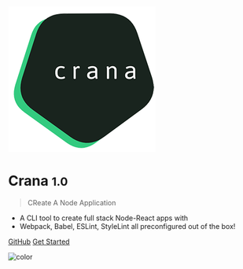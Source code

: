 ![](_media/logo-mid.png) 

# Crana <small>1.0</small>

> CReate A Node Application

- A CLI tool to create full stack Node-React apps with 
- Webpack, Babel, ESLint, StyleLint all preconfigured out of the box!

[GitHub](https://github.com/scriptify/crana)
[Get Started](#crana)

![color](#f0f0f0)
